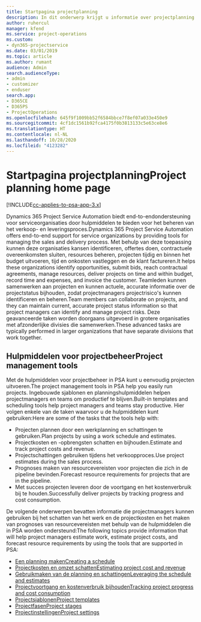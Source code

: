 ```yaml
---
title: Startpagina projectplanning
description: In dit onderwerp krijgt u informatie over projectplanning.
author: ruhercul
manager: kfend
ms.service: project-operations
ms.custom:
- dyn365-projectservice
ms.date: 03/01/2019
ms.topic: article
ms.author: rumant
audience: Admin
search.audienceType:
- admin
- customizer
- enduser
search.app:
- D365CE
- D365PS
- ProjectOperations
ms.openlocfilehash: 645f9f1009bb52f6584bbce7f8ef07a033e450e9
ms.sourcegitcommit: 4cf1dc1561b92fca4175f0b3813133c5e63ce8e6
ms.translationtype: HT
ms.contentlocale: nl-NL
ms.lasthandoff: 10/28/2020
ms.locfileid: "4123282"
---
```

# <a name="project-planning-home-page"></a><span data-ttu-id="40184-103">Startpagina projectplanning</span><span class="sxs-lookup"><span data-stu-id="40184-103">Project planning home page</span></span>

[!INCLUDE[cc-applies-to-psa-app-3.x](../includes/cc-applies-to-psa-app-3x.md)]

<span data-ttu-id="40184-104">Dynamics 365 Project Service Automation biedt end-to-endondersteuning voor serviceorganisaties door hulpmiddelen te bieden voor het beheren van het verkoop- en leveringsproces.</span><span class="sxs-lookup"><span data-stu-id="40184-104">Dynamics 365 Project Service Automation offers end-to-end support for service organizations by providing tools for managing the sales and delivery process.</span></span> <span data-ttu-id="40184-105">Met behulp van deze toepassing kunnen deze organisaties kansen identificeren, offertes doen, contractuele overeenkomsten sluiten, resources beheren, projecten tijdig en binnen het budget uitvoeren, tijd en onkosten vastleggen en de klant factureren.</span><span class="sxs-lookup"><span data-stu-id="40184-105">It helps these organizations identify opportunities, submit bids, reach contractual agreements, manage resources, deliver projects on time and within budget, record time and expenses, and invoice the customer.</span></span> <span data-ttu-id="40184-106">Teamleden kunnen samenwerken aan projecten en kunnen actuele, accurate informatie over de projectstatus bijhouden, zodat projectmanagers projectrisico's kunnen identificeren en beheren.</span><span class="sxs-lookup"><span data-stu-id="40184-106">Team members can collaborate on projects, and they can maintain current, accurate project status information so that project managers can identify and manage project risks.</span></span> <span data-ttu-id="40184-107">Deze geavanceerde taken worden doorgaans uitgevoerd in grotere organisaties met afzonderlijke divisies die samenwerken.</span><span class="sxs-lookup"><span data-stu-id="40184-107">These advanced tasks are typically performed in larger organizations that have separate divisions that work together.</span></span>

## <a name="project-management-tools"></a><span data-ttu-id="40184-108">Hulpmiddelen voor projectbeheer</span><span class="sxs-lookup"><span data-stu-id="40184-108">Project management tools</span></span>

<span data-ttu-id="40184-109">Met de hulpmiddelen voor projectbeheer in PSA kunt u eenvoudig projecten uitvoeren.</span><span class="sxs-lookup"><span data-stu-id="40184-109">The project management tools in PSA help you easily run projects.</span></span> <span data-ttu-id="40184-110">Ingebouwde sjablonen en planningshulpmiddelen helpen projectmanagers en teams om productief te blijven.</span><span class="sxs-lookup"><span data-stu-id="40184-110">Built-in templates and scheduling tools help project managers and teams stay productive.</span></span> <span data-ttu-id="40184-111">Hier volgen enkele van de taken waarvoor u de hulpmiddelen kunt gebruiken:</span><span class="sxs-lookup"><span data-stu-id="40184-111">Here are some of the tasks that the tools help with:</span></span>

- <span data-ttu-id="40184-112">Projecten plannen door een werkplanning en schattingen te gebruiken.</span><span class="sxs-lookup"><span data-stu-id="40184-112">Plan projects by using a work schedule and estimates.</span></span>
- <span data-ttu-id="40184-113">Projectkosten en -opbrengsten schatten en bijhouden.</span><span class="sxs-lookup"><span data-stu-id="40184-113">Estimate and track project costs and revenue.</span></span>
- <span data-ttu-id="40184-114">Projectschattingen gebruiken tijdens het verkoopproces.</span><span class="sxs-lookup"><span data-stu-id="40184-114">Use project estimates during the sales process.</span></span>
- <span data-ttu-id="40184-115">Prognoses maken van resourcevereisten voor projecten die zich in de pipeline bevinden.</span><span class="sxs-lookup"><span data-stu-id="40184-115">Forecast resource requirements for projects that are in the pipeline.</span></span>
- <span data-ttu-id="40184-116">Met succes projecten leveren door de voortgang en het kostenverbruik bij te houden.</span><span class="sxs-lookup"><span data-stu-id="40184-116">Successfully deliver projects by tracking progress and cost consumption.</span></span>

<span data-ttu-id="40184-117">De volgende onderwerpen bevatten informatie die projectmanagers kunnen gebruiken bij het schatten van het werk en de projectkosten en het maken van prognoses van resourcevereisten met behulp van de hulpmiddelen die in PSA worden ondersteund:</span><span class="sxs-lookup"><span data-stu-id="40184-117">The following topics provide information that will help project managers estimate work, estimate project costs, and forecast resource requirements by using the tools that are supported in PSA:</span></span>

- [<span data-ttu-id="40184-118">Een planning maken</span><span class="sxs-lookup"><span data-stu-id="40184-118">Creating a schedule</span></span>](project-creating.md)
- [<span data-ttu-id="40184-119">Projectkosten en omzet schatten</span><span class="sxs-lookup"><span data-stu-id="40184-119">Estimating project cost and revenue</span></span>](project-estimating.md)
- [<span data-ttu-id="40184-120">Gebruikmaken van de planning en schattingen</span><span class="sxs-lookup"><span data-stu-id="40184-120">Leveraging the schedule and estimates</span></span>](project-leveraging.md)
- [<span data-ttu-id="40184-121">Projectvoortgang en kostenverbruik bijhouden</span><span class="sxs-lookup"><span data-stu-id="40184-121">Tracking project progress and cost consumption</span></span>](project-tracking.md)
- [<span data-ttu-id="40184-122">Projectsjablonen</span><span class="sxs-lookup"><span data-stu-id="40184-122">Project templates</span></span>](project-templates.md)
- [<span data-ttu-id="40184-123">Projectfasen</span><span class="sxs-lookup"><span data-stu-id="40184-123">Project stages</span></span>](project-stages.md)
- [<span data-ttu-id="40184-124">Projectinstellingen</span><span class="sxs-lookup"><span data-stu-id="40184-124">Project settings</span></span>](project-settings.md)
